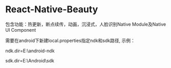 # React-Native-Beauty

包含功能：热更新，断点续传，动画，沉浸式，人脸识别Native Module及Native UI Component

需要在android下新建local.properties指定ndk和sdk路径, 示例：

ndk.dir=E\:\\android-ndk

sdk.dir=E\:\\Android\\sdk
